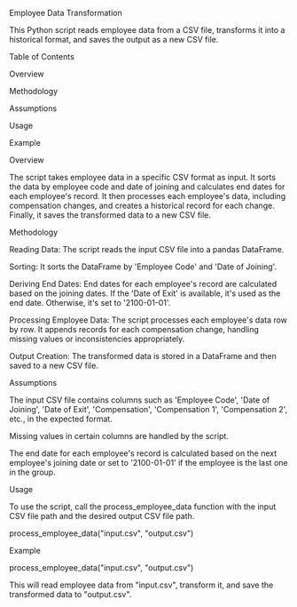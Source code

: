 Employee Data Transformation

This Python script reads employee data from a CSV file, transforms it into a historical format, and saves the output as a new CSV file.

Table of Contents

Overview

Methodology

Assumptions

Usage

Example

Overview

The script takes employee data in a specific CSV format as input. It sorts the data by employee code and date of joining and calculates end dates for each employee's record. It then processes each employee's data, including compensation changes, and creates a historical record for each change. Finally, it saves the transformed data to a new CSV file.

Methodology

Reading Data: The script reads the input CSV file into a pandas DataFrame.

Sorting: It sorts the DataFrame by 'Employee Code' and 'Date of Joining'.

Deriving End Dates: End dates for each employee's record are calculated based on the joining dates. If the 'Date of Exit' is available, it's used as the end date. Otherwise, it's set to '2100-01-01'.

Processing Employee Data: The script processes each employee's data row by row. It appends records for each compensation change, handling missing values or inconsistencies appropriately.

Output Creation: The transformed data is stored in a DataFrame and then saved to a new CSV file.

Assumptions

The input CSV file contains columns such as 'Employee Code', 'Date of Joining', 'Date of Exit', 'Compensation', 'Compensation 1', 'Compensation 2', etc., in the expected format.

Missing values in certain columns are handled by the script.

The end date for each employee's record is calculated based on the next employee's joining date or set to '2100-01-01' if the employee is the last one in the group.

Usage

To use the script, call the process_employee_data function with the input CSV file path and the desired output CSV file path.

process_employee_data("input.csv", "output.csv")

Example

process_employee_data("input.csv", "output.csv")

This will read employee data from "input.csv", transform it, and save the transformed data to "output.csv".
